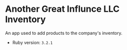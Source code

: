 # Another Great Influnce LLC Inventory 

An app used to add products to the company's inventory.

- Ruby version: `3.2.1`
